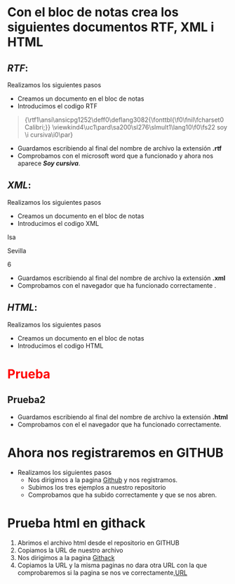 # Con el bloc de notas crea los siguientes documentos **RTF**, **XML** i **HTML** 

## *RTF*:


Realizamos los siguientes pasos
* Creamos un documento en el bloc de notas
* Introducimos el codigo RTF
>{\rtf1\ansi\ansicpg1252\deff0\deflang3082{\fonttbl{\f0\fnil\fcharset0 Calibri;}}
\viewkind4\uc1\pard\sa200\sl276\slmult1\lang10\f0\fs22 soy \i cursiva\i0\par}
>
* Guardamos escribiendo al final del nombre de archivo la extensión **.rtf**
* Comprobamos con el microsoft word que a funcionado y ahora nos aparece ***Soy cursiva***.


## *XML*:
Realizamos los siguientes pasos
* Creamos un documento en el bloc de notas
* Introducimos el codigo XML
 <?xml version="1.0"?>
<Alumnos>

<alumno>

<Nombre>Isa</Nombre>

<Apellidos>Sevilla</Apellidos>

<Edad>6</Edad>

</alumno>

</Alumnos>

* Guardamos escribiendo al final del nombre de archivo la extensión **.xml**
* Comprobamos con el navegador que ha funcionado correctamente .
 ## *HTML*:


Realizamos los siguientes pasos
* Creamos un documento en el bloc de notas
* Introducimos el codigo HTML
<!DOCTYPE html>
<html>
<head>
<h1 style="color:rgb(255,0,0);">Prueba</h1></head>
<body>
<h2>Prueba2</h2></body>
</html>


* Guardamos escribiendo al final del nombre de archivo la extensión **.html**
* Comprobamos con el el navegador que ha funcionado correctamente.

# Ahora nos registraremos en GITHUB

* Realizamos los siguientes pasos      
  *  Nos dirigimos a la pagina [Github](https://github.com) y nos registramos. 
  * Subimos los tres ejemplos a nuestro repositorio 
  * Comprobamos que ha subido correctamente y que se nos abren.

# Prueba html en githack
1. Abrimos el archivo html desde el repositorio en GITHUB
1. Copiamos la URL de nuestro archivo 
1. Nos dirigimos a la pagina [Githack]( https://raw.githack.com/)
1. Copiamos la URL y la misma paginas no dara otra URL con la que comprobaremos si la pagina se nos ve correctamente,[URL](https://raw.githack.com/Sergifcab/Unidad1-Lenguajes/master/Ejemplohtml.html)
